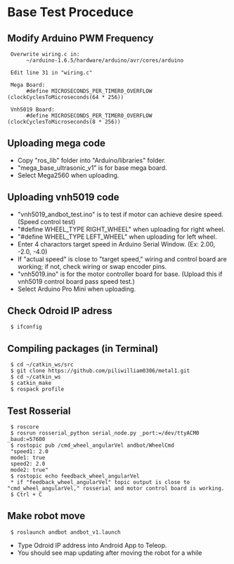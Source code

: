 # Base Test Proceduce

## Modify Arduino PWM Frequency 
     Overwrite wiring.c in: 
          ~/arduino-1.6.5/hardware/arduino/avr/cores/arduino
          
     Edit line 31 in "wiring.c"     
     
     Mega Board:
          #define MICROSECONDS_PER_TIMER0_OVERFLOW (clockCyclesToMicroseconds(64 * 256))
          
     Vnh5019 Board:
          #define MICROSECONDS_PER_TIMER0_OVERFLOW (clockCyclesToMicroseconds(8 * 256))

## Uploading mega code
  * Copy "ros_lib" folder into "Arduino/libraries" folder.
  * "mega_base_ultrasonic_v1" is for base mega board.
  * Select Mega2560 when uploading.

## Uploading vnh5019 code
  * "vnh5019_andbot_test.ino" is to test if motor can achieve desire speed. (Speed control test)
  * "#define WHEEL_TYPE RIGHT_WHEEL" when uploading for right wheel. 
  * "#define WHEEL_TYPE LEFT_WHEEL" when uploading for left wheel.
  * Enter 4 charactors target speed in Arduino Serial Window. (Ex: 2.00, -2.0, -4.0)
  * If "actual speed" is close to "target speed," wiring and control board are working; if not, check wiring or swap encoder pins.
  * "vnh5019.ino" is for the motor controller board for base. (Upload this if vnh5019 control board pass speed test.)
  * Select Arduino Pro Mini when uploading.

## Check Odroid IP adress
     $ ifconfig

## Compiling packages (in Terminal)
     $ cd ~/catkin_ws/src
     $ git clone https://github.com/piliwilliam0306/metal1.git
     $ cd ~/catkin_ws
     $ catkin_make
     $ rospack profile
     
## Test Rosserial
     $ roscore
     $ rosrun rosserial_python serial_node.py _port:=/dev/ttyACM0 _baud:=57600
     $ rostopic pub /cmd_wheel_angularVel andbot/WheelCmd 
     "speed1: 2.0
     mode1: true
     speed2: 2.0
     mode2: true" 
     $ rostopic echo feedback_wheel_angularVel
     * if "feedback_wheel_angularVel" topic output is close to "cmd_wheel_angularVel," rosserial and motor control board is working.
     $ Ctrl + C

## Make robot move
     $ roslaunch andbot andbot_v1.launch
  * Type Odroid IP address into Android App to Teleop. 
  * You should see map updating after moving the robot for a while
     

